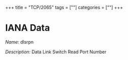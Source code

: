 +++
title = "TCP/2065"
tags = [""]
categories = [""]
+++

# IANA Data

_Name:_ dlsrpn

_Description:_ Data Link Switch Read Port Number

